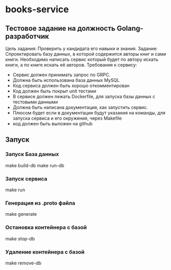 # books-service

## Тестовое задание на должность Golang-разработчик
Цель задания: Проверить у кандидата его навыки и знания.
Задание: Спроектировать базу данных, в которой содержится авторы книг и сами книги. Необходимо написать сервис который будет по автору искать книги, а по книге искать её авторов.
Требования к сервису:
- Сервис должен принимать запрос по GRPC.
- Должна быть использована база данных MySQL
- Код сервиса должен быть хорошо откомментирован
- Код должен быть покрыт unit тестами
- В сервисе должен лежать Dockerfile, для запуска базы данных с
тестовыми данными
- Должна быть написана документация, как запустить сервис.
- Плюсом будет если в документации будут указания на команды,
для запуска сервиса и его окружения, через Makefile
- код должен быть выложен на github

## Запуск
### Запуск База данных
make build-db
make run-db

### Запуск сервиса
make run

### Генерация из .proto файла
make generate

### Остановка контейнера с базой
make stop-db

### Удаление контейнера с базой
make remove-db
